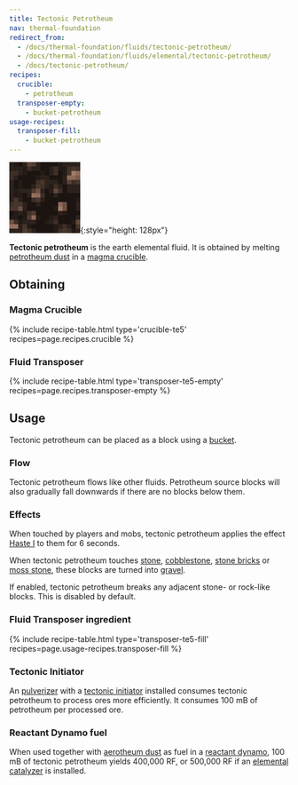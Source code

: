 ```yaml
---
title: Tectonic Petrotheum
nav: thermal-foundation
redirect_from:
  - /docs/thermal-foundation/fluids/tectonic-petrotheum/
  - /docs/thermal-foundation/fluids/elemental/tectonic-petrotheum/
  - /docs/tectonic-petrotheum/
recipes:
  crucible:
    - petrotheum
  transposer-empty:
    - bucket-petrotheum
usage-recipes:
  transposer-fill:
    - bucket-petrotheum
---
```


![Tectonic petrotheum](/assets/images/thermal-foundation/tectonic-petrotheum.gif){:style="height: 128px"}


**Tectonic petrotheum** is the earth elemental fluid. It is obtained by melting
[petrotheum dust](/docs/thermal-foundation/petrotheum-dust/) in a [magma
crucible](/docs/thermal-expansion/magma-crucible/).


Obtaining
---------

### Magma Crucible
{% include recipe-table.html type='crucible-te5' recipes=page.recipes.crucible %}

### Fluid Transposer
{% include recipe-table.html type='transposer-te5-empty' recipes=page.recipes.transposer-empty %}


Usage
-----

Tectonic petrotheum can be placed as a block using a
[bucket](https://minecraft.gamepedia.com/Bucket).

### Flow
Tectonic petrotheum flows like other fluids. Petrotheum source blocks will also
gradually fall downwards if there are no blocks below them.

### Effects
When touched by players and mobs, tectonic petrotheum applies the effect [Haste
I](https://minecraft.gamepedia.com/Status_effect#Haste) to them for 6 seconds.

When tectonic petrotheum touches [stone](https://minecraft.gamepedia.com/Stone),
[cobblestone](https://minecraft.gamepedia.com/Cobblestone), [stone
bricks](https://minecraft.gamepedia.com/Stone_Bricks) or [moss
stone](https://minecraft.gamepedia.com/Moss_Stone), these blocks are turned into
[gravel](https://minecraft.gamepedia.com/Gravel).

If enabled, tectonic petrotheum breaks any adjacent stone- or rock-like blocks.
This is disabled by default.

### Fluid Transposer ingredient
{% include recipe-table.html type='transposer-te5-fill' recipes=page.usage-recipes.transposer-fill %}

### Tectonic Initiator
An [pulverizer](/docs/thermal-expansion/pulverizer/) with a [tectonic
initiator](/docs/thermal-expansion/augment-tectonic-initiator/) installed consumes tectonic
petrotheum to process ores more efficiently. It consumes 100 mB of petrotheum
per processed ore.

### Reactant Dynamo fuel
When used together with [aerotheum dust](/docs/thermal-foundation/aerotheum-dust/) as fuel in a
[reactant dynamo](/docs/thermal-expansion/reactant-dynamo/), 100 mB of tectonic petrotheum yields
400,000 RF, or 500,000 RF if an [elemental
catalyzer](/docs/thermal-expansion/augment-elemental-catalyzer/) is installed.
